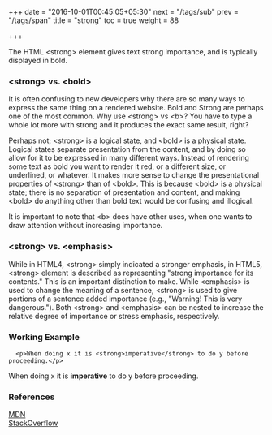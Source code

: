 +++
date = "2016-10-01T00:45:05+05:30"
next = "/tags/sub"
prev = "/tags/span"
title = "strong"
toc = true
weight = 88

+++

  The HTML <span class='tag-span'>&lt;strong&gt;</span> element gives text strong importance, and is typically displayed in bold.

  <h3><span class='tag-span'>&lt;strong&gt;</span> vs. <span class='tag-span'>&lt;bold&gt;</span></h3>

  It is often confusing to new developers why there are so many ways to express the same thing on a rendered website. Bold and Strong are perhaps one of the most common. Why use <span class='tag-span'>&lt;strong&gt;</span> vs <span class='tag-span'>&lt;b&gt;</span>? You have to type a whole lot more with strong and it produces the exact same result, right?

  Perhaps not; <span class='tag-span'>&lt;strong&gt;</span> is a logical state, and <span class='tag-span'>&lt;bold&gt;</span> is a physical state. Logical states separate presentation from the content, and by doing so allow for it to be expressed in many different ways. Instead of rendering some text as bold you want to render it red, or a different size, or underlined, or whatever. It makes more sense to change the presentational properties of <span class='tag-span'>&lt;strong&gt;</span> than of <span class='tag-span'>&lt;bold&gt;</span>. This is because <span class='tag-span'>&lt;bold&gt;</span> is a physical state; there is no separation of presentation and content, and making <span class='tag-span'>&lt;bold&gt;</span> do anything other than bold text would be confusing and illogical.

  It is important to note that <span class='tag-span'>&lt;b&gt;</span> does have other uses, when one wants to draw attention without increasing importance.

  <h3><span class='tag-span'>&lt;strong&gt;</span> vs. <span class='tag-span'>&lt;emphasis&gt;</span></h3>

  While in HTML4, <span class='tag-span'>&lt;strong&gt;</span> simply indicated a stronger emphasis, in HTML5, <span class='tag-span'>&lt;strong&gt;</span> element is described as representing "strong importance for its contents." This is an important distinction to make. While <span class='tag-span'>&lt;emphasis&gt;</span> is used to change the meaning of a sentence, <span class='tag-span'>&lt;strong&gt;</span> is used to give portions of a sentence added importance (e.g., "Warning! This is very dangerous."). Both <span class='tag-span'>&lt;strong&gt;</span> and <span class='tag-span'>&lt;emphasis&gt;</span> can be nested to increase the relative degree of importance or stress emphasis, respectively.

<h3>Working Example</h3>

      <p>When doing x it is <strong>imperative</strong> to do y before proceeding.</p>

 <p>When doing x it is <strong>imperative</strong> to do y before proceeding.</p>

<h3>References</h3>

[MDN](https://developer.mozilla.org/en-US/docs/Web/HTML/Element/strong)
<br>
[StackOverflow](http://stackoverflow.com/questions/271743/whats-the-difference-between-b-and-strong-i-and-em)
